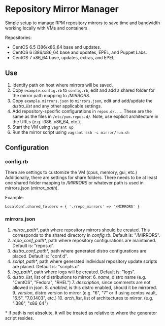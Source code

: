 # Repository Mirror Manager

Simple setup to manage RPM repository mirrors to save time and bandwidth working locally with VMs and containers. 

Repositories:

* CentOS 6.5 i386/x86_64 base and updates.
* CentOS 6 i386/x86_64 base and updates, EPEL, and Puppet Labs.
* CentOS 7 x86_64 base, updates, extras, and EPEL.

## Use

1. Identify path on host where mirrors will be saved.
2. Copy `example.config.rb` to `config.rb`, edit and add a shared folder for the mirror path mapping to */MIRRORS*.
3. Copy `example.mirrors.json` to `mirrors.json`, edit and add/update the *distro_list* and any other applicable settings.
4. Add repository-specific configurations in `repos.d/...`. These are the same as the files in `/etc/yum.repos.d/`. Note, use explicit architecture in the URLs (e.g. i386, x86_64, etc.).
5. Start the VM using `vagrant up`
6. Run the mirror script using `vagrant ssh -c mirror/run.sh`

## Configuration

### config.rb

There are settings to customize the VM (cpus, memory, gui, etc.) Additionally, there are settings for share folders. There needs to be at least one shared folder mapping to */MIRRORS* or whatever path is used in mirrors.json (*mirror_path*).

Example:

```
LocalConf.shared_folders = { './repo_mirrors' => '/MIRRORS' }
```

### mirrors.json

1. *mirror_path*\*, path where repository mirrors should be created. This corresponds to the shared directory in *config.rb*. Default is: "/MIRRORS".
2. *repo_conf_path*\*, path where repository configurations are maintained. Default is: "repos.d".
3. *distro_conf_path*\*, path where generated distro configurations are placed. Default is: "conf.d".
4. *script_path*\*, path where generated individual repository update scripts are placed. Default is: "scripts.d".
4. *log_path*\*, path where logs will be created. Default is: "logs".
5. *distro_list*, list of distributions to mirror:
    6. *name*, distro name (e.g. "CentOS", "Fedora", "RHEL")
    7. *description*, since comments are not allowed in json.
    8. *enabled*, is this distro enabled, should it be mirrored.
    9. *version*, distro version to mirror (e.g. "6", "7" or if using centos vault, "6.5", "7.0.1403", etc.)
    10. *arch_list*, list of architectures to mirror. (e.g. "i386", "x86_64")

\* If path is not absolute, it will be treated as relative to where the generator script resides.
